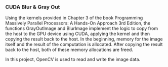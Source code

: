 ### CUDA Blur & Gray Out
Using the kernels provided in Chapter 3 of the book Programming Massively Parallel Processors: A Hands-On Approach 3rd Edition,
the functions GrayOutImage and BlurImage implement the logic to copy from the host to the GPU device using CUDA, applying the
kernel and then copying the result back to the host. In the beginning, memory for the image itself and the result of the
computation is allocated. After copying the result back to the host, both of these memory allocations are freed.

In this project, OpenCV is used to read and write the image data.
